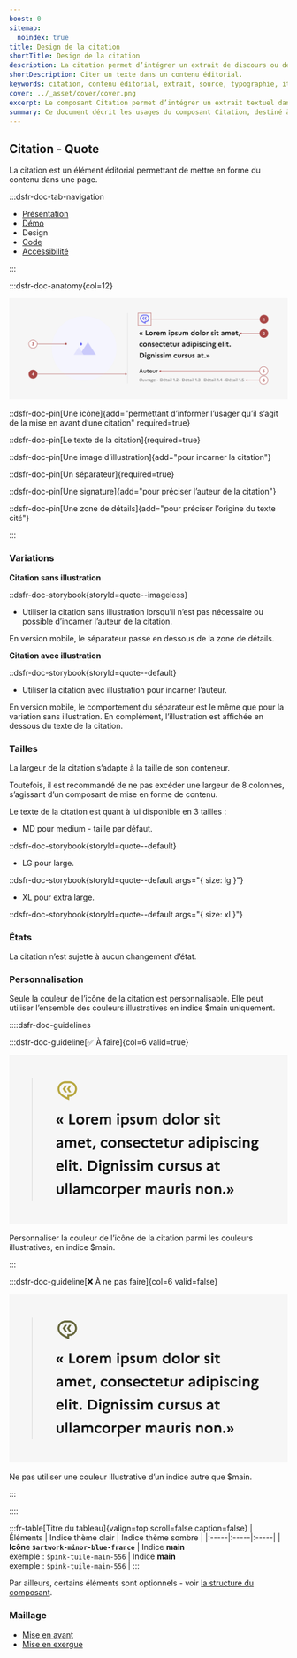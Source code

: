 ```yaml
---
boost: 0
sitemap:
  noindex: true
title: Design de la citation
shortTitle: Design de la citation
description: La citation permet d’intégrer un extrait de discours ou de texte au sein d’un contenu éditorial, en respectant des règles précises de forme.
shortDescription: Citer un texte dans un contenu éditorial.
keywords: citation, contenu éditorial, extrait, source, typographie, italique, UX, accessibilité, design system, mise en forme
cover: ../_asset/cover/cover.png
excerpt: Le composant Citation permet d’intégrer un extrait textuel dans une page, avec des champs de détails pour ajouter des précisions sur la source. Il doit respecter une présentation typographique soignée.
summary: Ce document décrit les usages du composant Citation, destiné à intégrer des extraits de textes ou de discours dans un contenu éditorial. Il explique comment distinguer la citation des composants de mise en avant ou de mise en exergue, précise les règles typographiques à appliquer, comme l’usage de guillemets et de l’italique, et recommande d’éviter les citations trop longues pour préserver la lisibilité. Il fournit également des indications sur la structuration, l’usage des champs de détails, et les règles de propriété intellectuelle à respecter.
---
```


## Citation - Quote

La citation est un élément éditorial permettant de mettre en forme du contenu dans une page.

:::dsfr-doc-tab-navigation

- [Présentation](../index.md)
- [Démo](../demo/index.md)
- Design
- [Code](../code/index.md)
- [Accessibilité](../accessibility/index.md)

:::

:::dsfr-doc-anatomy{col=12}

![Anatomie de la citation](../_asset/anatomy/anatomy-1.png)

::dsfr-doc-pin[Une icône]{add="permettant d’informer l’usager qu’il s’agit de la mise en avant d’une citation" required=true}

::dsfr-doc-pin[Le texte de la citation]{required=true}

::dsfr-doc-pin[Une image d’illustration]{add="pour incarner la citation"}

::dsfr-doc-pin[Un séparateur]{required=true}

::dsfr-doc-pin[Une signature]{add="pour préciser l’auteur de la citation"}

::dsfr-doc-pin[Une zone de détails]{add="pour préciser l’origine du texte cité"}

:::

### Variations

**Citation sans illustration**

::dsfr-doc-storybook{storyId=quote--imageless}

- Utiliser la citation sans illustration lorsqu’il n’est pas nécessaire ou possible d’incarner l’auteur de la citation.

En version mobile, le séparateur passe en dessous de la zone de détails.

**Citation avec illustration**

::dsfr-doc-storybook{storyId=quote--default}

- Utiliser la citation avec illustration pour incarner l’auteur.

En version mobile, le comportement du séparateur est le même que pour la variation sans illustration. En complément, l’illustration est affichée en dessous du texte de la citation.

### Tailles

La largeur de la citation s’adapte à la taille de son conteneur.

Toutefois, il est recommandé de ne pas excéder une largeur de 8 colonnes, s’agissant d’un composant de mise en forme de contenu.

Le texte de la citation est quant à lui disponible en 3 tailles :

- MD pour medium - taille par défaut.

::dsfr-doc-storybook{storyId=quote--default}

- LG pour large.

::dsfr-doc-storybook{storyId=quote--default args="{ size: lg }"}

- XL pour extra large.

::dsfr-doc-storybook{storyId=quote--default args="{ size: xl }"}

### États

La citation n’est sujette à aucun changement d’état.

### Personnalisation

Seule la couleur de l’icône de la citation est personnalisable. Elle peut utiliser l’ensemble des couleurs illustratives en indice $main uniquement.

::::dsfr-doc-guidelines

:::dsfr-doc-guideline[✅ À faire]{col=6 valid=true}

![](../_asset/custom/do-1.png)

Personnaliser la couleur de l’icône de la citation parmi les couleurs illustratives, en indice $main.

:::

:::dsfr-doc-guideline[❌ À ne pas faire]{col=6 valid=false}

![](../_asset/custom/dont-1.png)

Ne pas utiliser une couleur illustrative d’un indice autre que $main.

:::

::::

:::fr-table[Titre du tableau]{valign=top scroll=false caption=false}
|  Éléments | Indice thème clair | Indice thème sombre |
|:-----|:-----|:-----|
| **Icône `$artwork-minor-blue-france`** | Indice **main**<br> exemple : `$pink-tuile-main-556` | Indice **main**<br> exemple : `$pink-tuile-main-556` |
:::

Par ailleurs, certains éléments sont optionnels - voir [la structure du composant](#citation).

### Maillage

- [Mise en avant](../../../../callout/_part/doc/index.md)
- [Mise en exergue](../../../../highlight/_part/doc/index.md)

